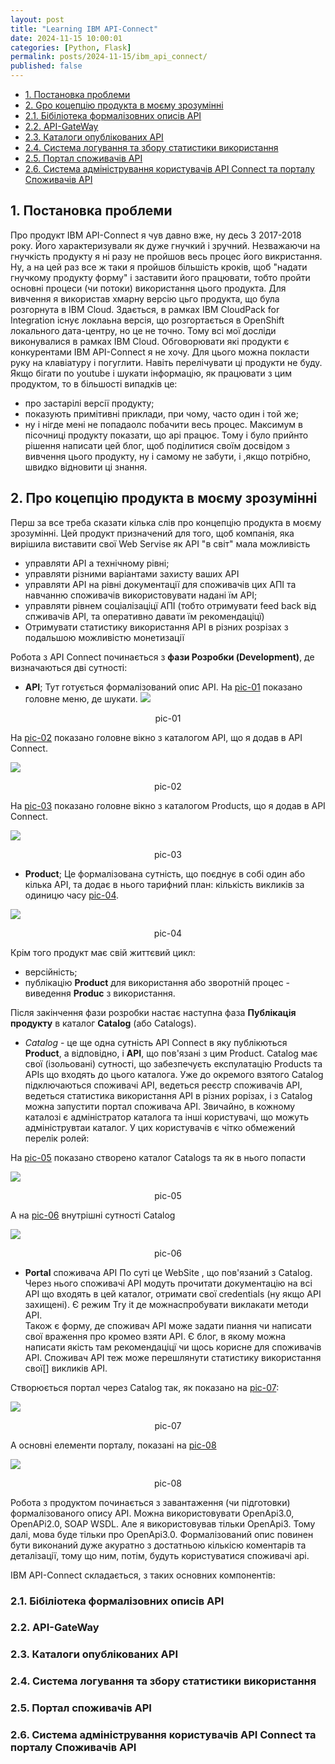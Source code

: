 ```yaml
---
layout: post
title: "Learning IBM API-Connect"
date: 2024-11-15 10:00:01
categories: [Python, Flask]
permalink: posts/2024-11-15/ibm_api_connect/
published: false
---
```


<!-- TOC BEGIN -->
- [1. Постановка проблеми](#p1)
- [2. Gро коцепцію продукта в моєму зрозумінні](#p2)
- [2.1. Бібіліотека формалізовних описів API](#p2.1)
- [2.2. API-GateWay](#p2.1)
- [2.3. Каталоги опублікованих API](#p2.1)
- [2.4. Система логування та збору статистики використання](#p2.1)
- [2.5. Портал споживачів API](#p2.1)
- [2.6. Система адміністрування користувачів API Connect та порталу Споживачів API](#p2.1)


<!-- TOC END -->

## <a name="p1">1. Постановка проблеми</a>

Про продукт IBM API-Connect я чув давно вже, ну десь 3 2017-2018 року. Його характеризували як дуже гнучкий і зручний. Незважаючи на гнучкість продукту я ні разу не пройшов весь процес його викристання. Ну, а на цей раз все ж таки я пройшов більшість кроків, щоб  "надати гнучкому продукту форму" і заставити його працювати, тобто пройти основні процеси (чи потоки) використання цього продукта.
Для вивчення я використав хмарну версію цьго продукта, що була розгорнута в IBM Cloud.  Здається, в рамках IBM CloudPack for Integration існує локлаьна версія, що розгортається в OpenShift  локального дата-центру, но це не точно. Тому всі мої досліди виконувалися в рамках IBM Cloud.
Обговорювати які продукти є конкурентами IBM API-Connect  я не хочу. Для цього можна покласти руку на клавіатуру і погуглити. Навіть перелічувати ці продукти не буду.
Якщо бігати по youtube і шукати інформацію, як працювати з цим продуктом, то в більшості випадків це:
- про застарілі версії продукту;
- показують примітивні приклади, при чому, часто один і той же;
- ну і нігде мені не попадаолс побачити весь процес. Максимум в пісочниці продукту показати, що api працює.
Тому і було прийнто рішення написати цей блог, щоб поділитися своїм досвідом з вивчення цього продукту, ну і самому не забути, і ,якщо потрібно, швидко відновити ці знання.





## <a name="p2">2. Про коцепцію продукта в моєму зрозумінні</a>

Перш за все треба сказати кілька слів про концепцію продукта в моєму зрозумінні. Цей продукт призначений для того, щоб компанія, яка вирішила виставити свої Web Servise як API  "в світ" мала можливість 
- управляти  API а технічному рівні; 
- управляти різними варіантами захисту ваших API
- управляти API на рівні документації для споживачів цих АПІ та навчанню споживачів використовувати надані їм API; 
- управляти рівнем соціалізаціцї АПІ (тобто отримувати  feed back від спживачів API,  та  оперативно давати їм рекомендаціцї)  
- Отримувати статистику використання API в різних розрізах з подальшою можливістю монетизації 


Робота з API Connect починається з **фази Розробки (Development)**, де визначаються дві сутності:
- **API**;
Тут готується формалізований опис API. На [pic-01](#pic-01) показано головне меню, де шукати.
<kbd><img src="../assets/img/posts/2024-11-15-ibm-api-connect/doc/pic-01.png" /></kbd>
<p style="text-align: center;"><a name="pic-01">pic-01</a></p>

На [pic-02](#pic-02) показано головне вікно з каталогом API,  що я додав в  API Connect.

<kbd><img src="../assets/img/posts/2024-11-15-ibm-api-connect/doc/pic-02.png" /></kbd>
<p style="text-align: center;"><a name="pic-02">pic-02</a></p>


На [pic-03](#pic-03) показано головне вікно з каталогом Products,  що я додав в  API Connect.

<kbd><img src="../assets/img/posts/2024-11-15-ibm-api-connect/doc/pic-03.png" /></kbd>
<p style="text-align: center;"><a name="pic-03">pic-03</a></p>



- **Product**;
Це формалізована сутність, що поєднує в собі один або кілька API, та додає в нього тарифний план: кількість викликів за одиницю часу [pic-04](#pic-04).

<kbd><img src="../assets/img/posts/2024-11-15-ibm-api-connect/doc/pic-04.png" /></kbd>
<p style="text-align: center;"><a name="pic-04">pic-04</a></p>

Крім того продукт має свій життєвий цикл: 
- версійність;
- публікацію  **Product** для використання або зворотній процес - виведення **Produc** з використання.


Після закінчення фази розробки настає наступна фаза **Публікація продукту** в каталог  **Catalog** (або Catalogs). 
- *Catalog* - це ще одна сутність API Connect в яку публікються **Product**, а відповідно, і **API**, що пов'язані з цим Product.
Catalog має свої (ізольовані) сутності, що забезпечуєть експулатацію Products  та APIs що входять до цього каталога.
Уже до окремого взятого Catalog  підключаються споживачі API,  ведеться реєстр споживачів API,  ведеться статистика використання API  в різних рорізах, і з Catalog  можна запустити портал споживача API. 
Звичайно, в кожному каталозі є адміністратор каталога та інші користувачі, що можуть  адмініструвтаи каталог. У цих користувачів є чітко обмежений перелік ролей:

На [pic-05](#pic-05) показано створено каталог Catalogs та як в нього попасти

<kbd><img src="../assets/img/posts/2024-11-15-ibm-api-connect/doc/pic-05.png" /></kbd>
<p style="text-align: center;"><a name="pic-05">pic-05</a></p>

А на [pic-06](#pic-06) внутрішні сутності  Catalog

<kbd><img src="../assets/img/posts/2024-11-15-ibm-api-connect/doc/pic-06.png" /></kbd>
<p style="text-align: center;"><a name="pic-06">pic-06</a></p>





- **Portal** споживача  API
По суті це WebSite , що пов'язаний з Catalog.  Через нього споживачі API  модуть прочитати документацію на всі API  що входять в цей каталог, отримати свої credentials (ну якщо API захищені). Є режим Try it  де можнаспробувати виклакати методи API.  
Також є форму, де споживач API  може задати пиання чи написати свої враження про кромео взяти API.  Є блог, в якому можна написати якість там рекомендаціцї чи щось корисне для споживачів API.
Споживач API  теж може перешлянути статистику використання свої[] викликів  API.

Створюється портал через Catalog так, як показано на [pic-07](#pic-07):

<kbd><img src="../assets/img/posts/2024-11-15-ibm-api-connect/doc/pic-07.png" /></kbd>
<p style="text-align: center;"><a name="pic-07">pic-07</a></p>


А основні елементи порталу, показані на [pic-08](#pic-08)


<kbd><img src="../assets/img/posts/2024-11-15-ibm-api-connect/doc/pic-08.png" /></kbd>
<p style="text-align: center;"><a name="pic-08">pic-08</a></p>






Робота з продуктом починається з завантаження (чи підготовки) формалізованого опису API. Можна використовувати OpenApi3.0, OpenAPi2.0, SOAP WSDL.  Але я використовував тільки OpenApi3.
Тому далі, мова буде тільки про OpenApi3.0. Формалізований опис повинен бути виконаний дуже акуратно з достатньою кількісю коментарів та деталізації, тому що ним, потім, будуть користуватися споживачі api. 
 






IBM API-Connect складається, з  таких основних компонентів:

### <a name="p2.1">2.1. Бібіліотека формалізовних описів API</a>
### <a name="p2.2">2.2. API-GateWay</a>
### <a name="p2.3">2.3. Каталоги опублікованих API</a>
### <a name="p2.4">2.4. Система логування та збору статистики використання</a>
### <a name="p2.5">2.5. Портал споживачів API</a>
### <a name="p2.6">2.6. Система адміністрування користувачів API Connect та порталу Споживачів API</a>






